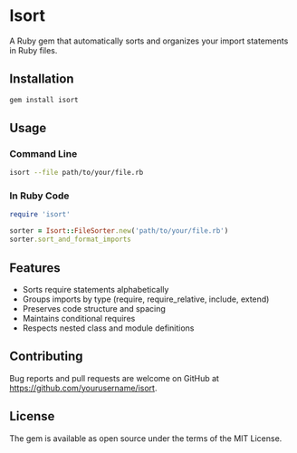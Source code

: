 # Isort

A Ruby gem that automatically sorts and organizes your import statements in Ruby files.

## Installation

```bash
gem install isort
```

## Usage

### Command Line

```bash
isort --file path/to/your/file.rb
```

### In Ruby Code

```ruby
require 'isort'

sorter = Isort::FileSorter.new('path/to/your/file.rb')
sorter.sort_and_format_imports
```

## Features

- Sorts require statements alphabetically
- Groups imports by type (require, require_relative, include, extend)
- Preserves code structure and spacing
- Maintains conditional requires
- Respects nested class and module definitions

## Contributing

Bug reports and pull requests are welcome on GitHub at https://github.com/yourusername/isort.

## License

The gem is available as open source under the terms of the MIT License.
